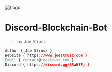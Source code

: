 ![Logo](https://www.joestrusz.com/assets/uploads/system/logo_small.png)
# Discord-Blockchain-Bot
> by Joe Strusz 
```css
Author { Joe Strusz }
Website { https://www.joestrusz.com }
Email { contact@joestrusz.com }
Discord { https://discord.gg/3RaHZFj }
```



